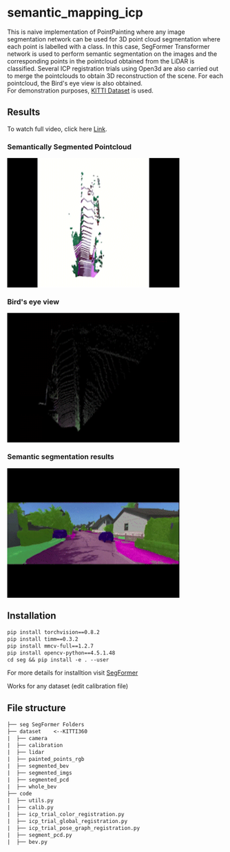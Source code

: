 # semantic_mapping_icp

This is naive implementation of PointPainting where any image segmentation network can be used for 3D point cloud segmentation where each point is labelled with a class. In this case, SegFormer Transformer network is used to perform semantic segmentation on the images and the corresponding points in the pointcloud obtained from the LiDAR is classified. Several ICP registration trials using Open3d are also carried out to merge the pointclouds to obtain 3D reconstruction of the scene. For each pointcloud, the Bird's eye view is also obtained.
<br> For demonstration purposes, [KITTI Dataset](https://www.cvlibs.net/datasets/kitti/) is used.

## Results

To watch full video, click here [Link](https://youtu.be/2mXXd_wS-Yo).

### Semantically Segmented Pointcloud
<img src="./results/pcd_gif.gif"  align="center" width="400" height="300"/>


### Bird's eye view
<img src="./results/pcd_seg_gif.gif"  align="center" width="400" height="300"/>

### Semantic segmentation results
<img src="./results/seg_img_gif.gif"  align="center" width="400" height="300"/>


## Installation

```
pip install torchvision==0.8.2
pip install timm==0.3.2
pip install mmcv-full==1.2.7
pip install opencv-python==4.5.1.48
cd seg && pip install -e . --user
```

For more details for installtion visit [SegFormer](https://github.com/NVlabs/SegFormer)

Works for any dataset (edit calibration file)



## File structure

    ├── seg SegFormer Folders
    ├── dataset    <--KITTI360
    |  ├── camera
    |  ├── calibration
    |  ├── lidar
    |  ├── painted_points_rgb
    |  ├── segmented_bev
    |  ├── segmented_imgs
    |  ├── segmented_pcd
    |  ├── whole_bev
    ├── code
    |  ├── utils.py 
    |  ├── calib.py
    |  ├── icp_trial_color_registration.py
    |  ├── icp_trial_global_registration.py
    |  ├── icp_trial_pose_graph_registration.py
    |  ├── segment_pcd.py
    |  ├── bev.py


